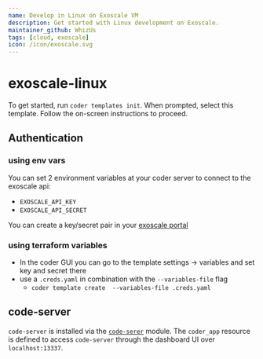 ```yaml
---
name: Develop in Linux on Exoscale VM
description: Get started with Linux development on Exoscale.
maintainer_github: WhizUs
tags: [cloud, exoscale]
icon: /icon/exoscale.svg
---
```


# exoscale-linux

To get started, run `coder templates init`. When prompted, select this template.
Follow the on-screen instructions to proceed.

## Authentication

### using env vars

You can set 2 environment variables at your coder server to connect to the exoscale api:

- `EXOSCALE_API_KEY`
- `EXOSCALE_API_SECRET`

You can create a key/secret pair in your [exoscale portal](https://portal.exoscale.com/)

### using terraform variables

- In the coder GUI you can go to the template settings -> variables and set key and secret there
- use a `.creds.yaml` in combination with the `--variables-file` flag
  - `coder template create  --variables-file .creds.yaml`

## code-server

`code-server` is installed via the [`code-serer`](https://registry.coder.com/modules/code-server) module. The `coder_app` resource is defined to access `code-server` through
the dashboard UI over `localhost:13337`.
